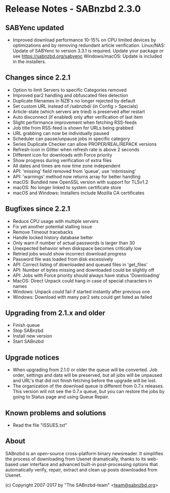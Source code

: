 Release Notes - SABnzbd 2.3.0
=========================================================

## SABYenc updated
- Improved download performance 10-15% on CPU limited devices
  by optimizations and by removing redundant article verification.
  Linux/NAS: Update of SABYenc to version 3.3.1 is required.
  Update your package or see https://sabnzbd.org/sabyenc
  Windows/macOS: Update is included in the installers.

## Changes since 2.2.1
- Option to limit Servers to specific Categories removed
- Improved par2 handling and obfuscated files detection
- Duplicate filenames in NZB's no longer rejected by default
- Set custom URL instead of /sabnzbd/ (in Config > Specials)
- Article-state (which servers are tried) is preserved after restart
- Auto disconnect (if enabled) only after verification of last item
- Slight performance improvement when fetching RSS-feeds
- Job title from RSS-feed is shown for URLs being grabbed
- URL grabbing can now be individually paused
- Scheduler can pause/unpause jobs in specific category
- Series Duplicate Checker can allow PROPER/REAL/REPACK versions
- Refresh-icon in Glitter when refresh rate is above 2 seconds
- Different icon for downloads with Force priority
- Show progress during verification of extra files
- All dates and times are now time zone independent
- API: 'missing' field removed from 'queue', use 'mbmissing'
- API: 'warnings' method now returns array for better handling
- macOS: Bundled new OpenSSL version with support for TLSv1.2
- macOS: No longer linked to system certificate store
- macOS and Windows: Installers include Mozilla CA certificates

## Bugfixes since 2.2.1
- Reduce CPU usage with multiple servers
- Fix yet another potential stalling issue
- Remove Timeout tracebacks
- Handle locked history database better
- Only warn if number of actual passwords is larger than 30
- Unexpected behavior when diskspace becomes critically low
- Retried jobs would show incorrect download progress
- Password file was loaded from disk excessively
- API: Correct listing of downloaded and queued files in 'get_files'
- API: Number of bytes missing and downloaded could be slightly off
- API: Jobs with Force priority should always have status 'Downloading'
- MacOS: Direct Unpack could hang in case of special characters in names
- Windows: Unpack could fail if started instantly after previous one
- Windows: Download with many par2 sets could get listed as failed

## Upgrading from 2.1.x and older
- Finish queue
- Stop SABnzbd
- Install new version
- Start SABnzbd

## Upgrade notices
- When upgrading from 2.1.0 or older the queue will be converted. Job order,
  settings and data will be preserved, but all jobs will be unpaused and
  URL's that did not finish fetching before the upgrade will be lost.
- The organization of the download queue is different from 0.7.x releases.
  This version will not see the 0.7.x queue, but you can restore the jobs
  by going to Status page and using Queue Repair.

## Known problems and solutions
- Read the file "ISSUES.txt"

## About
  SABnzbd is an open-source cross-platform binary newsreader.
  It simplifies the process of downloading from Usenet dramatically, thanks
  to its web-based user interface and advanced built-in post-processing options
  that automatically verify, repair, extract and clean up posts downloaded
  from Usenet.

  (c) Copyright 2007-2017 by "The SABnzbd-team" \<team@sabnzbd.org\>
